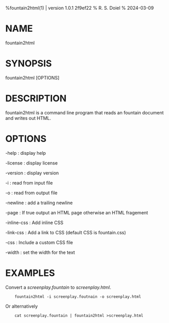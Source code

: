 %fountain2html(1) | version 1.0.1 2f9ef22
% R. S. Doiel
% 2024-03-09

# NAME

fountain2html

# SYNOPSIS

fountain2html [OPTIONS] 

# DESCRIPTION

fountain2html is a command line program that reads an fountain document and writes out HTML.

# OPTIONS

-help
: display help

-license
: display license

-version
: display version

-i
: read from input file

-o
: read from output file

-newline
: add a trailing newline

-page
: If true output an HTML page otherwise an HTML fragement

-inline-css
: Add inline CSS

-link-css
: Add a link to CSS (default CSS is fountain.css)

-css
: Include a custom CSS file

-width
: set the width for the text


# EXAMPLES

Convert a *screenplay.fountain* to *screenplay.html*.

~~~
    fountain2html -i screenplay.foutnain -o screenplay.html
~~~

Or alternatively

~~~
    cat screenplay.fountain | fountain2html >screenplay.html
~~~


